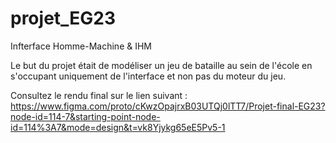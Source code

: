 # projet_EG23
Infterface Homme-Machine & IHM

Le but du projet était de modéliser un jeu de bataille au sein de l'école en s'occupant uniquement de l'interface et non pas du moteur du jeu.

Consultez le rendu final sur le lien suivant :
https://www.figma.com/proto/cKwzOpajrxB03UTQj0lTT7/Projet-final-EG23?node-id=114-7&starting-point-node-id=114%3A7&mode=design&t=vk8Yjykg65eE5Pv5-1
